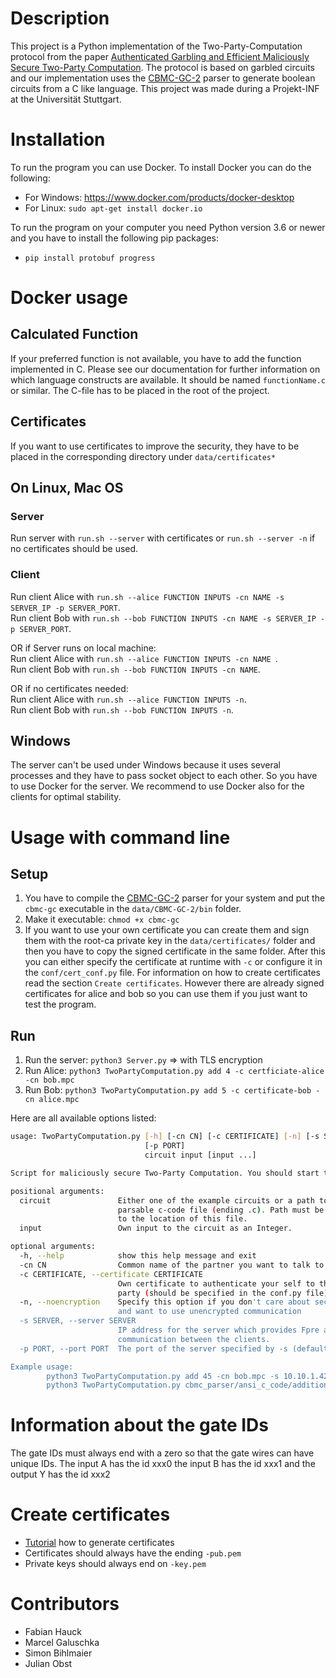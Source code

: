 # Description
This project is a Python implementation of the Two-Party-Computation protocol from the
paper [Authenticated Garbling and Efficient Maliciously Secure Two-Party Computation](https://eprint.iacr.org/2017/030). 
The protocol is based on garbled circuits and our implementation uses the [CBMC-GC-2](https://gitlab.com/securityengineering/CBMC-GC-2) parser to
generate boolean circuits from a C like language. This project was made during a Projekt-INF
at the Universität Stuttgart.

# Installation
To run the program you can use Docker. To install Docker you can do the following:
- For Windows: https://www.docker.com/products/docker-desktop
- For Linux: ```sudo apt-get install docker.io```

To run the program on your computer you need Python version 3.6 or newer and you have to install the following pip packages:
- ```pip install protobuf progress```

# Docker usage 

## Calculated Function
If your preferred function is not available, you have to add the function implemented in C. 
Please see our documentation for further information on which language constructs are available.
It should be named ```functionName.c``` or similar.
The C-file has to be placed in the root of the project.

## Certificates
If you want to use certificates to improve the security, they have to be placed in the corresponding directory
under ```data/certificates*``` 

## On Linux, Mac OS
### Server 
Run server with ```run.sh --server``` with certificates 
or ```run.sh --server -n``` if no certificates should be used.  

### Client
Run client Alice with ```run.sh --alice FUNCTION INPUTS -cn NAME -s SERVER_IP -p SERVER_PORT```.   
Run client Bob with ```run.sh --bob FUNCTION INPUTS -cn NAME -s SERVER_IP -p SERVER_PORT```.   

OR if Server runs on local machine:<br/>
Run client Alice with ```run.sh --alice FUNCTION INPUTS -cn NAME ```.   
Run client Bob with ```run.sh --bob FUNCTION INPUTS -cn NAME```.   

OR if no certificates needed:<br/>
Run client Alice with ```run.sh --alice FUNCTION INPUTS -n```.   
Run client Bob with ```run.sh --bob FUNCTION INPUTS -n```.  

## Windows

The server can't be used under Windows because it uses several processes and they have
to pass socket object to each other. So you have to use Docker for the server. We recommend
to use Docker also for the clients for optimal stability.

# Usage with command line

## Setup
1. You have to compile the [CBMC-GC-2](https://gitlab.com/securityengineering/CBMC-GC-2) parser for your system and 
put the ```cbmc-gc``` executable in the ```data/CBMC-GC-2/bin``` folder.
2. Make it executable: ```chmod +x cbmc-gc```
3. If you want to use your own certificate you can create them and sign them with the
root-ca private key in the ``data/certificates/`` folder and then you have to copy the 
signed certificate in the same folder. After this you can either specify the certificate
at runtime with ``-c`` or configure it in the ``conf/cert_conf.py`` file. For information
on how to create certificates read the section ``Create certificates``. However there 
are already signed certificates for alice and bob so you can use them if you just want to 
test the program.

## Run
1. Run the server: ```python3 Server.py``` => with TLS encryption
2. Run Alice: ```python3 TwoPartyComputation.py add 4 -c certficiate-alice -cn bob.mpc```
3. Run Bob: ```python3 TwoPartyComputation.py add 5 -c certificate-bob -cn alice.mpc```

Here are all available options listed:
````bash
usage: TwoPartyComputation.py [-h] [-cn CN] [-c CERTIFICATE] [-n] [-s SERVER]
                              [-p PORT]
                              circuit input [input ...]

Script for maliciously secure Two-Party Computation. You should start the script from the directory of this repository.

positional arguments:
  circuit               Either one of the example circuits or a path to an
                        parsable c-code file (ending .c). Path must be relativ
                        to the location of this file.
  input                 Own input to the circuit as an Integer.

optional arguments:
  -h, --help            show this help message and exit
  -cn CN                Common name of the partner you want to talk to.
  -c CERTIFICATE, --certificate CERTIFICATE
                        Own certificate to authenticate your self to the other
                        party (should be specified in the conf.py file).
  -n, --noencryption    Specify this option if you don't care about security
                        and want to use unencrypted communication
  -s SERVER, --server SERVER
                        IP address for the server which provides Fpre and the
                        communication between the clients.
  -p PORT, --port PORT  The port of the server specified by -s (default 8448).

Example usage:
        python3 TwoPartyComputation.py add 45 -cn bob.mpc -s 10.10.1.42 -p 4444
        python3 TwoPartyComputation.py cbmc_parser/ansi_c_code/addition.c 52 -cn bob.mpc -s 10.10.1.42 -p 4444

````

# Information about the gate IDs
The gate IDs must always end with a zero so that the gate wires can have 
unique IDs. The input A has the id xxx0 the input B has the id xxx1 and
the output Y has the id xxx2

# Create certificates
- [Tutorial](https://legacy.thomas-leister.de/eine-eigene-openssl-ca-erstellen-und-zertifikate-ausstellen/) how to generate certificates
- Certificates should always have the ending ``-pub.pem``
- Private keys should always end on ``-key.pem``

# Contributors
- Fabian Hauck
- Marcel Galuschka
- Simon Bihlmaier
- Julian Obst
